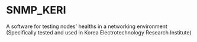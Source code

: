 # SNMP_KERI
<p>A software for testing nodes' healths in a networking environment (Specifically tested and used in Korea Electrotechnology Research Institute)<p>
